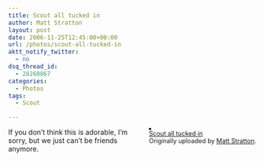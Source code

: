 ```yaml
---
title: Scout all tucked in
author: Matt Stratton
layout: post
date: 2006-11-25T12:45:00+00:00
url: /photos/scout-all-tucked-in
aktt_notify_twitter:
  - no
dsq_thread_id:
  - 28260867
categories:
  - Photos
tags:
  - Scout

---
```

<div style="float:right;margin-left:10px;margin-bottom:10px;">
  <a title="photo sharing" href="https://www.flickr.com/photos/mugsy/305185948/"><img style="border:solid 2px #000000;" src="https://static.flickr.com/109/305185948_64b81c974e_m.jpg" alt="" /></a><br /> <span style="font-size:.9em;margin-top:0;"> <a href="https://www.flickr.com/photos/mugsy/305185948/">Scout all tucked in</a><br /> Originally uploaded by <a href="https://www.flickr.com/people/mugsy/">Matt Stratton</a>. </span>
</div>

If you don&#8217;t think this is adorable, I&#8217;m sorry, but we just can&#8217;t be friends anymore.